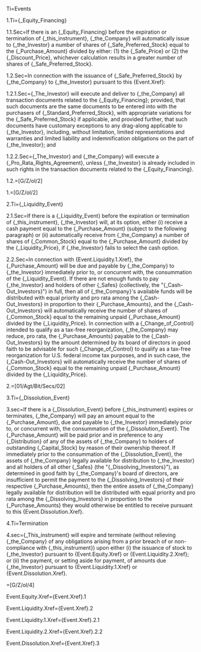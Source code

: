 Ti=Events

1.Ti={_Equity_Financing}

1.1.Sec=If there is an {_Equity_Financing} before the expiration or termination of {_this_instrument}, {_the_Company} will automatically issue to {_the_Investor} a number of shares of {_Safe_Preferred_Stock} equal to the {_Purchase_Amount} divided by either: (1) the {_Safe_Price} or (2) the {_Discount_Price}, whichever calculation results in a greater number of shares of {_Safe_Preferred_Stock}.


1.2.Sec=In connection with the issuance of {_Safe_Preferred_Stock} by {_the_Company} to {_the_Investor} pursuant to this {Event.Xref}: 

1.2.1.Sec={_The_Investor} will execute and deliver to {_the_Company} all transaction documents related to the {_Equity_Financing}; provided, that such documents are the same documents to be entered into with the purchasers of {_Standard_Preferred_Stock}, with appropriate variations for the {_Safe_Preferred_Stock} if applicable, and provided further, that such documents have customary exceptions to any drag-along applicable to {_the_Investor}, including, without limitation, limited representations and warranties and limited liability and indemnification obligations on the part of {_the_Investor}; and

1.2.2.Sec={_The_Investor} and {_the_Company} will execute a {_Pro_Rata_Rights_Agreement}, unless {_the_Investor} is already included in such rights in the transaction documents related to the {_Equity_Financing}.

1.2.=[G/Z/ol/2]

1.=[G/Z/ol/2]

2.Ti={_Liquidity_Event}

2.1.Sec=If there is a {_Liquidity_Event} before the expiration or termination of {_this_instrument}, {_the_Investor} will, at its option, either (i) receive a cash payment equal to the {_Purchase_Amount} (subject to the following paragraph) or (ii) automatically receive from {_the_Company} a number of shares of {_Common_Stock} equal to the {_Purchase_Amount} divided by the {_Liquidity_Price}, if {_the_Investor} fails to select the cash option. 

2.2.Sec=In connection with {Event.Liquidity.1.Xref}, the {_Purchase_Amount} will be due and payable by {_the_Company} to {_the_Investor} immediately prior to, or concurrent with, the consummation of the {_Liquidity_Event}. If there are not enough funds to pay {_the_Investor} and holders of other {_Safes} (collectively, the "{_Cash-Out_Investors}") in full, then all of {_the_Company}'s available funds will be distributed with equal priority and pro rata among the {_Cash-Out_Investors} in proportion to their {_Purchase_Amounts}, and the {_Cash-Out_Investors} will automatically receive the number of shares of {_Common_Stock} equal to the remaining unpaid {_Purchase_Amount} divided by the {_Liquidity_Price}.  In connection with a {_Change_of_Control} intended to qualify as a tax-free reorganization, {_the_Company} may reduce, pro rata, the {_Purchase_Amounts} payable to the {_Cash-Out_Investors} by the amount determined by its board of directors in good faith to be advisable for such {_Change_of_Control} to qualify as a tax-free reorganization for U.S. federal income tax purposes, and in such case, the {_Cash-Out_Investors} will automatically receive the number of shares of {_Common_Stock} equal to the remaining unpaid {_Purchase_Amount} divided by the {_Liquidity_Price}.

2.=[01/Agt/Bit/Secs/02]

3.Ti={_Dissolution_Event}

3.sec=If there is a {_Dissolution_Event} before {_this_instrument} expires or terminates, {_the_Company} will pay an amount equal to the {_Purchase_Amount}, due and payable to {_the_Investor} immediately prior to, or concurrent with, the consummation of the {_Dissolution_Event}. The {_Purchase_Amount} will be paid prior and in preference to any {_Distribution} of any of the assets of {_the_Company} to holders of outstanding {_Capital_Stock} by reason of their ownership thereof. If immediately prior to the consummation of the {_Dissolution_Event}, the assets of {_the_Company} legally available for distribution to {_the_Investor} and all holders of all other {_Safes} (the "{_Dissolving_Investors}"), as determined in good faith by {_the_Company}'s board of directors, are insufficient to permit the payment to the {_Dissolving_Investors} of their respective {_Purchase_Amounts}, then the entire assets of {_the_Company} legally available for distribution will be distributed with equal priority and pro rata among the {_Dissolving_Investors} in proportion to the {_Purchase_Amounts} they would otherwise be entitled to receive pursuant to this {Event.Dissolution.Xref}.

4.Ti=Termination

4.sec={_This_instrument} will expire and terminate (without relieving {_the_Company} of any obligations arising from a prior breach of or non-compliance with {_this_instrument}) upon either (i) the issuance of stock to {_the_Investor} pursuant to {Event.Equity.Xref} or {Event.Liquidity.2.Xref}; or (ii) the payment, or setting aside for payment, of amounts due {_the_Investor} pursuant to {Event.Liquidity.1.Xref} or {Event.Dissolution.Xref}.

=[G/Z/ol/4]

Event.Equity.Xref={Event.Xref}.1

Event.Liquidity.Xref={Event.Xref}.2

Event.Liquidity.1.Xref={Event.Xref}.2.1

Event.Liquidity.2.Xref={Event.Xref}.2.2

Event.Dissolution.Xref={Event.Xref}.3
